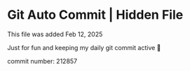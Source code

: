 # Git Auto Commit | Hidden File

This file was added Feb 12, 2025

Just for fun and keeping my daily git commit active 🤪

commit number: 212857
